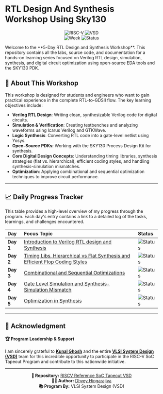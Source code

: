 # RTL Design And Synthesis Workshop Using Sky130

<div align="center">

![RISC-V](https://img.shields.io/badge/RISC--V-SoC%20Tapeout-blue?style=for-the-badge&logo=riscv)
![VSD](https://img.shields.io/badge/VSDIAT-Program-orange?style=for-the-badge)
<br>
![Week](https://img.shields.io/badge/Week-1-orange?style=for-the-badge)
![Status](https://img.shields.io/badge/Status-Complete-brightgreen?style=for-the-badge)


</div>
Welcome to the **5-Day RTL Design and Synthesis Workshop**. This repository contains all the labs, source code, and documentation for a hands-on learning series focused on Verilog RTL design, simulation, synthesis, and digital circuit optimization using open-source EDA tools and the SKY130 PDK.

## 🎯 About This Workshop

This workshop is designed for students and engineers who want to gain practical experience in the complete RTL-to-GDSII flow. The key learning objectives include:

- **Verilog RTL Design**: Writing clean, synthesizable Verilog code for digital circuits.
- **Simulation & Verification**: Creating testbenches and analyzing waveforms using Icarus Verilog and GTKWave.
- **Logic Synthesis**: Converting RTL code into a gate-level netlist using Yosys.
- **Open-Source PDKs**: Working with the SKY130 Process Design Kit for synthesis.
- **Core Digital Design Concepts**: Understanding timing libraries, synthesis strategies (flat vs. hierarchical), efficient coding styles, and handling synthesis-simulation mismatches.
- **Optimization**: Applying combinational and sequential optimization techniques to improve circuit performance.

---

## 📈 Daily Progress Tracker

This table provides a high-level overview of my progress through the program. Each day's entry contains a link to a detailed log of the tasks, learnings, and challenges encountered.

| Day | Focus Topic | Status |
| :--- | :--- | :--- |
| **Day 1** | [Introduction to Verilog RTL design and Synthesis](./Day%201) | ![Status](https://img.shields.io/badge/Status-Complete-brightgreen?style=for-the-badge) |
| **Day 2** | [Timing Libs, Hierarchical vs Flat Synthesis and Efficient Flop Coding Styles](./Day%202) | ![Status](https://img.shields.io/badge/Status-Complete-brightgreen?style=for-the-badge) |
| **Day 3** | [Combinational and Sequential Optimizations](./Day%203) | ![Status](https://img.shields.io/badge/Status-Complete-brightgreen?style=for-the-badge) |
| **Day 4** | [Gate Level Simulation and Synthesis-Simulation Mismatch](./Day%204) | ![Status](https://img.shields.io/badge/Status-Complete-brightgreen?style=for-the-badge) |
| **Day 5** | [Optimization in Synthesis](./Day%205) | ![Status](https://img.shields.io/badge/Status-Complete-brightgreen?style=for-the-badge) |

---
## 🙏 Acknowledgment

#### 🏆 Program Leadership & Support

I am sincerely grateful to [**Kunal Ghosh**](https://github.com/kunalg123) and the entire  **[VLSI System Design (VSD)](https://vsdiat.vlsisystemdesign.com/)** team for this incredible opportunity to participate in the RISC-V SoC Tapeout Program and contribute to this nationwide initiative.

---
<div align="center">

**📂 Repository:** [RISCV Reference SoC Tapeout VSD](https://github.com/dhyey-hingarajiya/RISCV-Reference-SoC-Tapeout-VSD) <br>
**👨‍💻 Author:** [Dhyey Hingarajiya](https://github.com/dhyey-hingarajiya)  <br>
**📚 Program By:** VLSI System Design (VSD)

</div>
